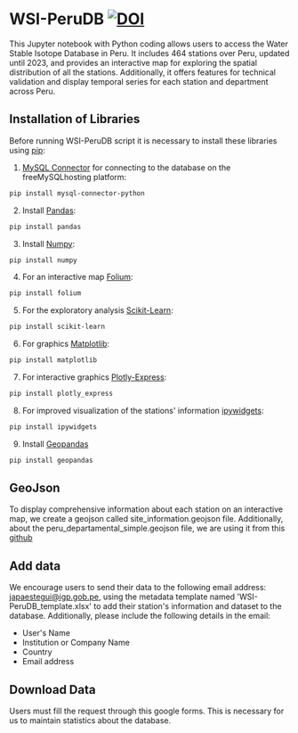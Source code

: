 # WSI-PeruDB [![DOI](https://zenodo.org/badge/747418826.svg)](https://zenodo.org/doi/10.5281/zenodo.10558511)
This Jupyter notebook with Python coding allows users to access the Water Stable Isotope Database in Peru. It includes 464 stations over Peru, updated until 2023, and provides an interactive map for exploring the spatial distribution of all the stations. Additionally, it offers features for technical validation and display temporal series for each station and department across Peru.

## Installation of Libraries
Before running WSI-PeruDB script it is necessary to install these libraries using [pip](https://pip.pypa.io/en/stable/): 

1. [MySQL Connector](https://pypi.org/project/mysql-connector-python/) for connecting to the database on the freeMySQLhosting platform:
```bash
pip install mysql-connector-python
```
2. Install [Pandas](https://pypi.org/project/pandas/):
```bash
pip install pandas
```
3. Install [Numpy](https://pypi.org/project/numpy/): 
```bash
pip install numpy
```
4. For an interactive map [Folium](https://pypi.org/project/folium/):
```bash
pip install folium
```
5. For the exploratory analysis [Scikit-Learn](https://pypi.org/project/scikit-learn/):
```bash
pip install scikit-learn
```
6. For graphics [Matplotlib](https://pypi.org/project/matplotlib/): 
```bash
pip install matplotlib
```
7. For interactive graphics [Plotly-Express](https://pypi.org/project/plotly-express/):
```bash
pip install plotly_express
```
8. For improved visualization of the stations' information [ipywidgets](https://pypi.org/project/ipywidgets/):
```bash
pip install ipywidgets
```
9. Install [Geopandas](https://pypi.org/project/geopandas/)
```bash
pip install geopandas
```
## GeoJson 
To display comprehensive information about each station on an interactive map, we create a geojson called site_information.geojson file. Additionally, about the peru_departamental_simple.geojson file, we are using it from this [github](https://github.com/juaneladio/peru-geojson) 

## Add data
We encourage users to send their data to the following email address: japaestegui@igp.gob.pe, using the metadata template named 'WSI-PeruDB_template.xlsx' to add their station's information and dataset to the database. Additionally, please include the following details in the email:
- User's Name
- Institution or Company Name
- Country
- Email address

## Download Data
Users must fill the request through this google forms. This is necessary for us to maintain statistics about the database. 
